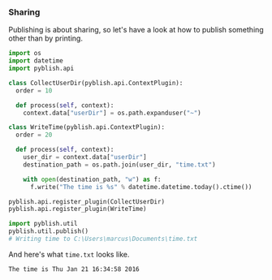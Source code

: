 ### Sharing

Publishing is about sharing, so let's have a look at how to publish something other than by printing.

```python
import os
import datetime
import pyblish.api

class CollectUserDir(pyblish.api.ContextPlugin):
  order = 10

  def process(self, context):
    context.data["userDir"] = os.path.expanduser("~")

class WriteTime(pyblish.api.ContextPlugin):
  order = 20

  def process(self, context):
    user_dir = context.data["userDir"]
    destination_path = os.path.join(user_dir, "time.txt")

    with open(destination_path, "w") as f:
      f.write("The time is %s" % datetime.datetime.today().ctime())

pyblish.api.register_plugin(CollectUserDir)
pyblish.api.register_plugin(WriteTime)

import pyblish.util
pyblish.util.publish()
# Writing time to C:\Users\marcus\Documents\time.txt
```

And here's what `time.txt` looks like.

```bash
The time is Thu Jan 21 16:34:58 2016
```